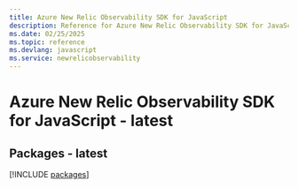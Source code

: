 ```yaml
---
title: Azure New Relic Observability SDK for JavaScript
description: Reference for Azure New Relic Observability SDK for JavaScript
ms.date: 02/25/2025
ms.topic: reference
ms.devlang: javascript
ms.service: newrelicobservability
---
```

# Azure New Relic Observability SDK for JavaScript - latest
## Packages - latest
[!INCLUDE [packages](new-relic-observability-index.md)]
